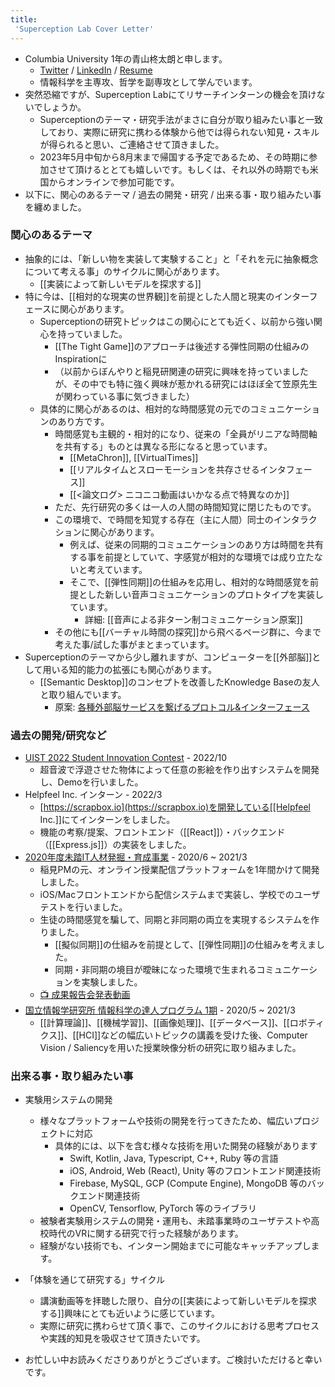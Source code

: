 ```yaml
---
title:
 'Superception Lab Cover Letter'
---
```

- Columbia University 1年の青山柊太朗と申します。
    - [Twitter](https://twitter.com/blu3mo) / [LinkedIn](https://www.linkedin.com/in/blu3mo/) / [Resume](https://drive.google.com/file/d/13_-j1Qh1A3VOfLskNvD7z6L4TNL41eDC/view?usp=sharing)
    - 情報科学を主専攻、哲学を副専攻として学んでいます。
- 突然恐縮ですが、Superception Labにてリサーチインターンの機会を頂けないでしょうか。
    - Superceptionのテーマ・研究手法がまさに自分が取り組みたい事と一致しており、実際に研究に携わる体験から他では得られない知見・スキルが得られると思い、ご連絡させて頂きました。
    - 2023年5月中旬から8月末まで帰国する予定であるため、その時期に参加させて頂けるととても嬉しいです。もしくは、それ以外の時期でも米国からオンラインで参加可能です。
- 以下に、関心のあるテーマ / 過去の開発・研究 / 出来る事・取り組みたい事を纏めました。

### 関心のあるテーマ
- 抽象的には、「新しい物を実装して実験すること」と「それを元に抽象概念について考える事」のサイクルに関心があります。
    - [[実装によって新しいモデルを探求する]]
- 特に今は、[[相対的な現実の世界観]]を前提とした人間と現実のインターフェースに関心があります。
    - Superceptionの研究トピックはこの関心にとても近く、以前から強い関心を持っていました。
        - [[The Tight Game]]のアプローチは後述する弾性同期の仕組みのInspirationに
        - （以前からぼんやりと稲見研関連の研究に興味を持っていましたが、その中でも特に強く興味が惹かれる研究にはほぼ全て笠原先生が関わっている事に気づきました）
    - 具体的に関心があるのは、相対的な時間感覚の元でのコミュニケーションのあり方です。
        - 時間感覚も主観的・相対的になり、従来の「全員がリニアな時間軸を共有する」ものとは異なる形になると思っています。
            - [[MetaChron]], [[VirtualTimes]]
            - [[リアルタイムとスローモーションを共存させるインタフェース]]
            - [[<論文ログ> ニコニコ動画はいかなる点で特異なのか]]
        - ただ、先行研究の多くは一人の人間の時間知覚に閉じたものです。
        - この環境で、で時間を知覚する存在（主に人間）同士のインタラクションに関心があります。
            - 例えば、従来の同期的コミュニケーションのあり方は時間を共有する事を前提としていて、字感覚が相対的な環境では成り立たないと考えています。
            - そこで、[[弾性同期]]の仕組みを応用し、相対的な時間感覚を前提とした新しい音声コミュニケーションのプロトタイプを実装しています。
                - 詳細: [[音声による非ターン制コミュニケーション原案]]
        - その他にも[[バーチャル時間の探究]]から飛べるページ群に、今まで考えた事/試した事がまとまっています。
- Superceptionのテーマから少し離れますが、コンピューターを[[外部脳]]として用いる知的能力の拡張にも関心があります。
	- [[Semantic Desktop]]のコンセプトを改善したKnowledge Baseの友人と取り組んでいます。
		- 原案: [各種外部脳サービスを繋げるプロトコル&インターフェース](https://scrapbox.io/villagepump/%E5%90%84%E7%A8%AE%E5%A4%96%E9%83%A8%E8%84%B3%E3%82%B5%E3%83%BC%E3%83%93%E3%82%B9%E3%82%92%E7%B9%8B%E3%81%92%E3%82%8B%E3%83%97%E3%83%AD%E3%83%88%E3%82%B3%E3%83%AB&%E3%82%A4%E3%83%B3%E3%82%BF%E3%83%BC%E3%83%95%E3%82%A7%E3%83%BC%E3%82%B9)

### 過去の開発/研究など
- [UIST 2022 Student Innovation Contest](https://programs.sigchi.org/uist/2022/index/content/85553) - 2022/10
    - 超音波で浮遊させた物体によって任意の影絵を作り出すシステムを開発し、Demoを行いました。
- Helpfeel Inc. インターン - 2022/3
    - [https://scrapbox.io](https://scrapbox.io)を開発している[[Helpfeel Inc.]]にてインターンをしました。
    - 機能の考察/提案、フロントエンド（[[React]]）・バックエンド（[[Express.js]]）の実装をしました。
- [2020年度未踏IT人材発掘・育成事業](https://www.ipa.go.jp/jinzai/mitou/2020/koubokekka_index.html) - 2020/6 ~ 2021/3
    - 稲見PMの元、オンライン授業配信プラットフォームを1年間かけて開発しました。
    - iOS/Macフロントエンドから配信システムまで実装し、学校でのユーザテストを行いました。
    - 生徒の時間感覚を騙して、同期と非同期の両立を実現するシステムを作りました。
        - [[擬似同期]]の仕組みを前提として、[[弾性同期]]の仕組みを考えました。
        - 同期・非同期の境目が曖昧になった環境で生まれるコミュニケーションを実験しました。
    - [📺 成果報告会発表動画](https://www.youtube.com/watch?v=KJPUou05kPQ)
- [国立情報学研究所 情報科学の達人プログラム 1期](https://www.nii.ac.jp/tatsujin/curriculum/) - 2020/5 ~ 2021/3
    - [[計算理論]]、[[機械学習]]、[[画像処理]]、[[データベース]]、[[ロボティクス]]、[[HCI]]などの幅広いトピックの講義を受けた後、Computer Vision / Saliencyを用いた授業映像分析の研究に取り組みました。

### 出来る事・取り組みたい事
- 実験用システムの開発
	- 様々なプラットフォームや技術の開発を行ってきたため、幅広いプロジェクトに対応
		- 具体的には、以下を含む様々な技術を用いた開発の経験があります
			- Swift, Kotlin, Java, Typescript, C++, Ruby 等の言語
			- iOS, Android, Web (React), Unity 等のフロントエンド関連技術
			- Firebase, MySQL, GCP (Compute Engine), MongoDB 等のバックエンド関連技術
			- OpenCV, Tensorflow, PyTorch 等のライブラリ
	- 被験者実験用システムの開発・運用も、未踏事業時のユーザテストや高校時代のVRに関する研究で行った経験があります。
	- 経験がない技術でも、インターン開始までに可能なキャッチアップします。
- 「体験を通じて研究する」サイクル
	- 講演動画等を拝聴した限り、自分の[[実装によって新しいモデルを探求する]]興味にとても近いように感じています。
	- 実際に研究に携わらせて頂く事で、このサイクルにおける思考プロセスや実践的知見を吸収させて頂きたいです。

- お忙しい中お読みくださりありがとうございます。ご検討いただけると幸いです。